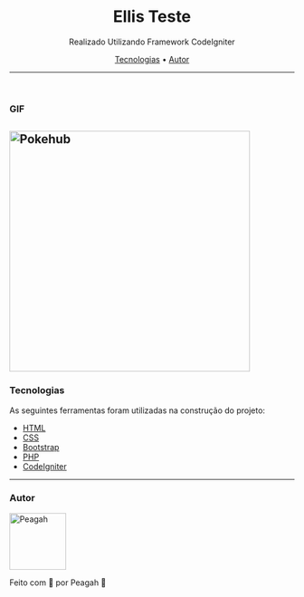 <h1 align="center">Ellis Teste</h1>

<p align="center">Realizado Utilizando Framework CodeIgniter</p>

<p align="center">
 <a href="#tecnologias">Tecnologias</a> •
 <a href="#autor">Autor</a>
</p>

---

<br>

### GIF

<h2>
  <img alt="Pokehub" title="Register" src=".github/ellis.gif" height="425" />
</h2>

### Tecnologias

As seguintes ferramentas foram utilizadas na construção do projeto:

- [HTML](https://developer.mozilla.org/pt-BR/docs/Web/HTML)
- [CSS](https://developer.mozilla.org/pt-BR/docs/Web/CSS)
- [Bootstrap](https://getbootstrap.com)
- [PHP](https://developer.mozilla.org/pt-BR/docs/Glossary/PHP)
- [CodeIgniter](https://codeigniter.com)
---

### Autor

<img alt="Peagah" title="Peagah" src="https://avatars.githubusercontent.com/u/105545343?s=400&u=7bdea01d63265349adcf159e74bf7e77160db9f8&v=4" height="100" width="100" />

Feito com 💜 por Peagah 👋
